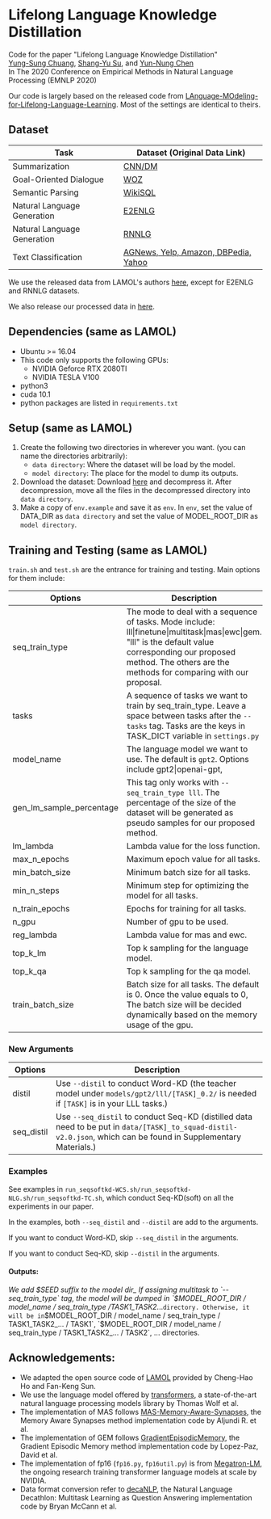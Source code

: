 # Lifelong Language Knowledge Distillation

Code for the paper "Lifelong Language Knowledge Distillation"  
[Yung-Sung Chuang](https://voidism.github.io/home/), [Shang-Yu Su](https://www.shangyusu.com/), and [Yun-Nung Chen](https://www.csie.ntu.edu.tw/~yvchen/index.html)  
In The 2020 Conference on Empirical Methods in Natural Language Processing (EMNLP 2020)

Our code is largely based on the released code from [LAnguage-MOdeling-for-Lifelong-Language-Learning](https://github.com/jojotenya/LAMOL). Most of the settings are identical to theirs.

## Dataset

| Task | Dataset (Original Data Link) |
| ---- | ------- |
| Summarization | [CNN/DM](https://cs.nyu.edu/~kcho/DMQA/) |
| Goal-Oriented Dialogue | [WOZ](https://github.com/nmrksic/neural-belief-tracker/tree/master/data/woz) |
| Semantic Parsing | [WikiSQL](https://github.com/salesforce/WikiSQL) |
| Natural Language Generation | [E2ENLG](https://github.com/tuetschek/e2e-dataset) |
| Natural Language Generation | [RNNLG](https://github.com/shawnwun/RNNLG) |
| Text Classification | [AGNews, Yelp, Amazon, DBPedia, Yahoo](http://goo.gl/JyCnZq) |

We use the released data from LAMOL's authors [here](https://drive.google.com/file/d/1rWcgnVcNpwxmBI3c5ovNx-E8XKOEL77S/view?usp=sharing), except for E2ENLG and RNNLG datasets.

We also release our processed data in [here](https://www.dropbox.com/s/t51qq9lzz0gtg7m/l2kd_data.zip).

## Dependencies (same as LAMOL)
- Ubuntu >= 16.04
- This code only supports the following GPUs:
  - NVIDIA Geforce RTX 2080TI 
  - NVIDIA TESLA V100
- python3
- cuda 10.1
- python packages are listed in `requirements.txt`

## Setup (same as LAMOL)
1. Create the following two directories in wherever you want. (you can name the directories arbitrarily):
    - `data directory`: Where the dataset will be load by the model.
    - `model directory`: The place for the model to dump its outputs.
2. Download the dataset: Download [here](https://www.dropbox.com/s/t51qq9lzz0gtg7m/l2kd_data.zip) and decompress it. After decompression, move all the files in the decompressed directory into `data directory`.
3. Make a copy of `env.example` and save it as `env`. In `env`, set the value of DATA_DIR as `data directory` and set the value of  MODEL_ROOT_DIR as `model directory`.

## Training and Testing (same as LAMOL)

`train.sh` and `test.sh` are the entrance for training and testing. Main options for them include:

| Options        | Description   |
| -------------  | ------------- |
| seq_train_type | The mode to deal with a sequence of tasks. Mode include: lll\|finetune\|multitask\|mas\|ewc\|gem. "lll" is the default value corresponding our proposed method. The others are the methods for comparing with our proposal. |
| tasks          | A sequence of tasks we want to train by seq_train_type. Leave a space between tasks after the `--tasks` tag. Tasks are the keys in TASK_DICT variable in `settings.py` |
| model_name     | The language model we want to use. The default is `gpt2`. Options include gpt2\|openai-gpt, |
| gen_lm_sample_percentage | This tag only works with `--seq_train_type lll`. The percentage of the size of the dataset will be generated as pseudo samples for our proposed method. |
| lm_lambda      | Lambda value for the loss function. |
| max_n_epochs   | Maximum epoch value for all tasks. |
| min_batch_size | Minimum batch size for all tasks. |
| min_n_steps    | Minimum step for optimizing the model for all tasks. |
| n_train_epochs | Epochs for training for all tasks. |
| n_gpu          | Number of gpu to be used. |
| reg_lambda     | Lambda value for mas and ewc. |
| top_k_lm       | Top k sampling for the language model. |
| top_k_qa       | Top k sampling for the qa model. |
| train_batch_size | Batch size for all tasks. The default is 0. Once the value equals to 0, The batch size will be decided dynamically based on the memory usage of the gpu. |

### New Arguments

| Options        | Description   |
| -------------  | ------------- |
| distil | Use `--distil` to conduct Word-KD (the teacher model under `models/gpt2/lll/[TASK]_0.2/` is needed if `[TASK]` is in your LLL tasks.) |
| seq_distil | Use `--seq_distil` to conduct Seq-KD (distilled data need to be put in `data/[TASK]_to_squad-distil-v2.0.json`, which can be found in Supplementary Materials.) |

### Examples

See examples in `run_seqsoftkd-WCS.sh/run_seqsoftkd-NLG.sh/run_seqsoftkd-TC.sh`, which conduct Seq-KD(soft) on all the experiments in our paper.

In the examples, both `--seq_distil` and `--distil` are add to the arguments.

If you want to conduct Word-KD, skip `--seq_distil` in the arguments.

If you want to conduct Seq-KD, skip `--distil` in the arguments.


#### Outputs:

_We add $SEED suffix to the model dir_  
If assigning multitask to `--seq_train_type` tag, the model will be dumped in `$MODEL_ROOT_DIR / model_name / seq_train_type /TASK1_TASK2_...` directory. Otherwise, it will be in `$MODEL_ROOT_DIR / model_name / seq_train_type / TASK1_TASK2_... / TASK1`, `$MODEL_ROOT_DIR / model_name / seq_train_type / TASK1_TASK2_... / TASK2`, ... directories. 

## Acknowledgements:
- We adapted the open source code of [LAMOL](https://github.com/jojotenya/LAMOL) provided by Cheng-Hao Ho and Fan-Keng Sun.
- We use the language model offered by [transformers](https://github.com/huggingface/transformers), a state-of-the-art natural language processing models library by Thomas Wolf et al.
- The implementation of MAS follows [MAS-Memory-Aware-Synapses](https://github.com/rahafaljundi/MAS-Memory-Aware-Synapses), the Memory Aware Synapses method implementation code by Aljundi R. et al.
- The implementation of GEM follows [GradientEpisodicMemory](https://github.com/facebookresearch/GradientEpisodicMemory), the Gradient Episodic Memory method implementation code by Lopez-Paz, David et al.
- The implementation of fp16 (`fp16.py`, `fp16util.py`) is from [Megatron-LM](https://github.com/NVIDIA/Megatron-LM), the ongoing research training transformer language models at scale by NVIDIA.
- Data format conversion refer to [decaNLP](https://github.com/salesforce/decaNLP), the Natural Language Decathlon: Multitask Learning as Question Answering implementation code by Bryan McCann et al.
